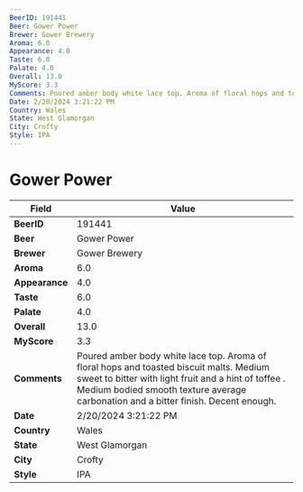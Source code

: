```yaml
---
BeerID: 191441
Beer: Gower Power
Brewer: Gower Brewery
Aroma: 6.0
Appearance: 4.0
Taste: 6.0
Palate: 4.0
Overall: 13.0
MyScore: 3.3
Comments: Poured amber body white lace top. Aroma of floral hops and toasted biscuit malts.  Medium sweet to bitter with light fruit and a hint of toffee . Medium bodied smooth texture average carbonation and a bitter finish. Decent enough.
Date: 2/20/2024 3:21:22 PM
Country: Wales
State: West Glamorgan
City: Crofty
Style: IPA
---
```


# Gower Power

| Field         | Value |
|---------------|-------|
| **BeerID** | 191441 |
| **Beer** | Gower Power |
| **Brewer** | Gower Brewery |
| **Aroma** | 6.0 |
| **Appearance** | 4.0 |
| **Taste** | 6.0 |
| **Palate** | 4.0 |
| **Overall** | 13.0 |
| **MyScore** | 3.3 |
| **Comments** | Poured amber body white lace top. Aroma of floral hops and toasted biscuit malts.  Medium sweet to bitter with light fruit and a hint of toffee . Medium bodied smooth texture average carbonation and a bitter finish. Decent enough. |
| **Date** | 2/20/2024 3:21:22 PM |
| **Country** | Wales |
| **State** | West Glamorgan |
| **City** | Crofty |
| **Style** | IPA |
